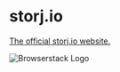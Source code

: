 # storj.io

[The official storj.io website.](https://storj.io)

![Browserstack Logo](/img/browserstack-logo.png)

